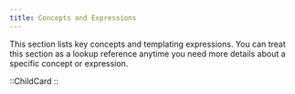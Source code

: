 ```yaml
---
title: Concepts and Expressions
---
```


This section lists key concepts and templating expressions. You can treat this section as a lookup reference anytime you need more details about a specific concept or expression.

::ChildCard
::
